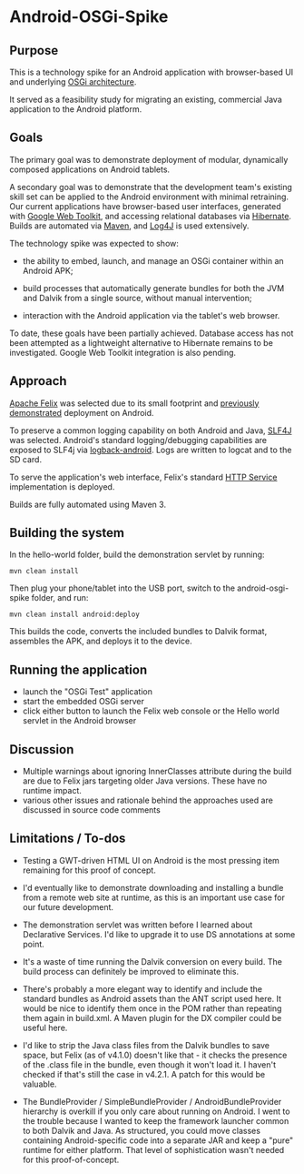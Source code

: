 Android-OSGi-Spike
==================

Purpose
-------

This is a technology spike for an Android application with browser-based UI and underlying [OSGi architecture](http://www.osgi.org/Technology/WhyOSGi).

It served as a feasibility study for migrating an existing, commercial Java application to the Android platform.  

Goals 
-----

The primary goal was to demonstrate deployment of modular, dynamically composed applications on Android tablets. 

A secondary goal was to demonstrate that the development team's existing skill set can be applied to the Android environment with minimal retraining. Our current applications have browser-based user interfaces, generated with [Google Web Toolkit](https://developers.google.com/web-toolkit/), and accessing relational databases via [Hibernate](http://www.hibernate.org/). Builds are automated via [Maven](http://maven.apache.org), and [Log4J](http://logging.apache.org/) is used extensively.

The technology spike was expected to show:

- the ability to embed, launch, and manage an OSGi container within an Android APK;

- build processes that automatically generate bundles for both the JVM and Dalvik from a single source, without manual intervention;

- interaction with the Android application via the tablet's web browser.

To date, these goals have been partially achieved. Database access has not been attempted as a lightweight alternative to Hibernate remains to be investigated. Google Web Toolkit integration is also pending.

Approach
--------

[Apache Felix](http://felix.apache.org) was selected due to its small footprint and [previously demonstrated](http://felix.apache.org/site/apache-felix-framework-and-google-android.html) deployment on Android.

To preserve a common logging capability on both Android and Java, [SLF4J](http://www.slf4j.org) was selected. Android's standard logging/debugging capabilities are exposed to SLF4j via [logback-android](http://tony19.github.io/logback-android/). Logs are written to logcat and to the SD card.

To serve the application's web interface, Felix's standard [HTTP Service](http://felix.apache.org/documentation/subprojects/apache-felix-http-service.html) implementation is deployed.

Builds are fully automated using Maven 3. 

Building the system
-------------------

In the hello-world folder, build the demonstration servlet by running:

    mvn clean install
    
Then plug your phone/tablet into the USB port, switch to the android-osgi-spike folder, and run:

    mvn clean install android:deploy
    
This builds the code, converts the included bundles to Dalvik format, assembles the APK, and deploys it to the device.

Running the application
-----------------------

- launch the "OSGi Test" application
- start the embedded OSGi server
- click either button to launch the Felix web console or the Hello world servlet in the Android browser

Discussion
----------

- Multiple warnings about ignoring InnerClasses attribute during the build are due to Felix jars targeting older Java versions. These have no runtime impact.
- various other issues and rationale behind the approaches used are discussed in source code comments

Limitations / To-dos
--------------------

- Testing a GWT-driven HTML UI on Android is the most pressing item remaining for this proof of concept.

- I'd eventually like to demonstrate downloading and installing a bundle from a remote web site at runtime, as this is an important use case for our future development.

- The demonstration servlet was written before I learned about Declarative Services. I'd like to upgrade it to use DS annotations at some point.

- It's a waste of time running the Dalvik conversion on every build. The build process can definitely be improved to eliminate this.

- There's probably a more elegant way to identify and include the standard bundles as Android assets than the ANT script used here. It would be nice to identify them once in the POM rather than repeating them again in build.xml. A Maven plugin for the DX compiler could be useful here.

- I'd like to strip the Java class files from the Dalvik bundles to save space, but Felix (as of v4.1.0) doesn't like that - it checks the presence of the .class file in the bundle, even though it won't load it. I haven't checked if that's still the case in v4.2.1. A patch for this would be valuable.

- The BundleProvider / SimpleBundleProvider / AndroidBundleProvider hierarchy is overkill if you only care about running on Android. I went to the trouble because I wanted to keep the framework launcher common to both Dalvik and Java. As structured, you could move classes containing Android-specific code into a separate JAR and keep a "pure" runtime for either platform. That level of sophistication wasn't needed for this proof-of-concept.
